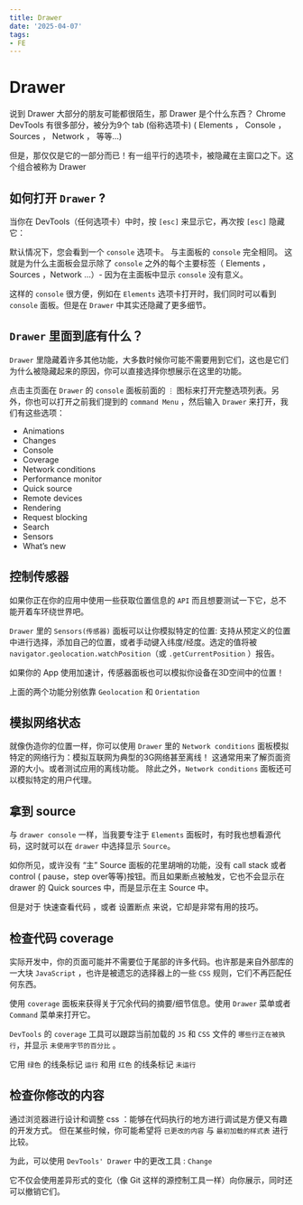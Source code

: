 ```yaml
---
title: Drawer
date: '2025-04-07'
tags:
- FE
---
```


# Drawer

说到 Drawer 大部分的朋友可能都很陌生，那 Drawer 是个什么东西？ Chrome DevTools 有很多部分，被分为9个 tab (俗称选项卡) ( Elements ， Console ， Sources ， Network ， 等等...)

但是，那仅仅是它的一部分而已！有一组平行的选项卡，被隐藏在主窗口之下。这个组合被称为 Drawer

## 如何打开 `Drawer` ?

当你在 DevTools（任何选项卡）中时，按 `[esc]` 来显示它，再次按 `[esc]` 隐藏它：

默认情况下，您会看到一个 `console` 选项卡。 与主面板的 `console` 完全相同。 这就是为什么主面板会显示除了 `console` 之外的每个主要标签（ Elements ，Sources ，Network ...）- 因为在主面板中显示 `console` 没有意义。

这样的 `console` 很方便，例如在 `Elements` 选项卡打开时，我们同时可以看到 `console` 面板。但是在 `Drawer` 中其实还隐藏了更多细节。

## `Drawer` 里面到底有什么？

`Drawer` 里隐藏着许多其他功能，大多数时候你可能不需要用到它们，这也是它们为什么被隐藏起来的原因，你可以直接选择你想展示在这里的功能。

点击主页面在 `Drawer` 的 `console` 面板前面的 `⋮` 图标来打开完整选项列表。另外，你也可以打开之前我们提到的 `command Menu` ，然后输入 `Drawer` 来打开，我们有这些选项：

- Animations
- Changes
- Console
- Coverage
- Network conditions
- Performance monitor
- Quick source
- Remote devices
- Rendering
- Request blocking
- Search
- Sensors
- What’s new

## 控制传感器

如果你正在你的应用中使用一些获取位置信息的 `API` 而且想要测试一下它，总不能开着车环绕世界吧。

`Drawer` 里的 `Sensors(传感器)` 面板可以让你模拟特定的位置: 支持从预定义的位置中进行选择，添加自己的位置，或者手动键入纬度/经度。选定的值将被 `navigator.geolocation.watchPosition`（或 `.getCurrentPosition` ）报告。

如果你的 App 使用加速计，传感器面板也可以模拟你设备在3D空间中的位置！

上面的两个功能分别依靠 `Geolocation` 和 `Orientation`

## 模拟网络状态

就像伪造你的位置一样，你可以使用 `Drawer` 里的 `Network conditions` 面板模拟特定的网络行为：模拟互联网为典型的3G网络甚至离线！ 这通常用来了解页面资源的大小。或者测试应用的离线功能。 除此之外，`Network conditions` 面板还可以模拟特定的用户代理。

## 拿到 source

与 `drawer console` 一样，当我要专注于 `Elements` 面板时，有时我也想看源代码，这时就可以在 `drawer` 中选择显示 `Source`。

如你所见，或许没有 “主” Source 面板的花里胡哨的功能，没有 call stack 或者 control ( pause，step over等等)按钮。而且如果断点被触发，它也不会显示在 drawer 的 Quick sources 中，而是显示在主 Source 中。

但是对于 快速查看代码 ，或者 设置断点 来说，它却是非常有用的技巧。

## 检查代码 coverage

实际开发中，你的页面可能并不需要位于尾部的许多代码。也许那是来自外部库的一大块 `JavaScript` ，也许是被遗忘的选择器上的一些 `CSS` 规则，它们不再匹配任何东西。

使用 `coverage` 面板来获得关于冗余代码的摘要/细节信息。使用 `Drawer` 菜单或者 `Command` 菜单来打开它。

`DevTools` 的 `coverage` 工具可以跟踪当前加载的 `JS` 和 `CSS` 文件的 `哪些行正在被执行`，并显示 `未使用字节的百分比` 。

它用 `绿色` 的线条标记 `运行` 和用 `红色` 的线条标记 `未运行`  

## 检查你修改的内容

通过浏览器进行设计和调整 css ：能够在代码执行的地方进行调试是方便又有趣的开发方式。 但在某些时候，你可能希望将 `已更改的内容` 与 `最初加载的样式表` 进行比较。

为此，可以使用 `DevTools' Drawer` 中的更改工具 : `Change`

它不仅会使用差异形式的变化（像 Git 这样的源控制工具一样）向你展示，同时还可以撤销它们。



















































































































































































































